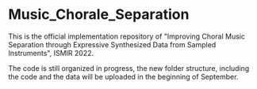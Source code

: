 # Music_Chorale_Separation
 
This is the official implementation repository of "Improving Choral Music Separation through Expressive Synthesized Data from Sampled Instruments", ISMIR 2022.

The code is still organized in progress, the new folder structure, including the code and the data will be uploaded in the beginning of September.


